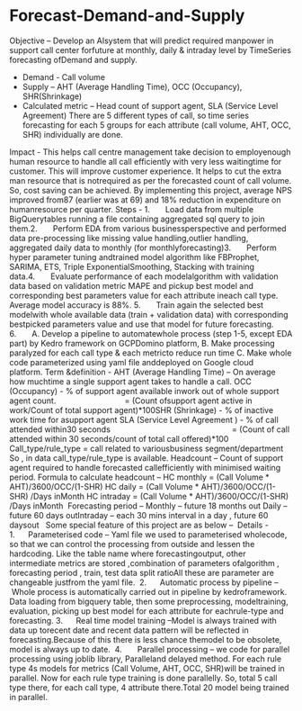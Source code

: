 # Forecast-Demand-and-Supply

Objective –
Develop an AIsystem that will predict required manpower in support call center forfuture at monthly, daily & intraday level by TimeSeries forecasting ofDemand and supply. 

* Demand - Call volume
* Supply – AHT (Average Handling Time), OCC (Occupancy), SHR(Shrinkage)
* Calculated metric – Head count of support agent, SLA (Service Level Agreement)
There are 5 different types of call, so time series forecasting for each 5 groups for each attribute (call volume, AHT, OCC, SHR) individually are done.  

Impact -
This helps call centre management take decision to employenough human resource to handle all call efficiently with very less waitingtime for customer. This will improve customer experience.
It helps to cut the extra man resource that is notrequired as per the forecasted count of call volume. So, cost saving can be achieved. 
By implementing this project, average NPS improved from87 (earlier was at 69) and 18% reduction in expenditure on humanresource per quarter. Steps - 1.       Load data from multiple BigQuerytables running a file containing aggregated sql query to join them.2.       Perform EDA from various businessperspective and performed data pre-processing like missing value handling,outlier handling, aggregated daily data to monthly (for monthlyforecasting)3.       Perform hyper parameter tuning andtrained model algorithm like FBProphet, SARIMA, ETS, Triple ExponentialSmoothing, Stacking with training data.4.       Evaluate performance of each modelalgorithm with validation data based on validation metric MAPE and pickup best model and corresponding best parameters value for each attribute ineach call type. Average model accuracy is 88%. 5.       Train again the selected best modelwith whole available data (train + validation data) with corresponding bestpicked parameters value and use that model for future forecasting. 6.       A. Develop a pipeline to automatewhole process (step 1-5, except EDA part) by Kedro framework on GCPDomino platform, B. Make processing paralyzed for each call type & each metricto reduce run time C. Make whole code parameterized using yaml file anddeployed on Google cloud platform. Term &definition - AHT (Average Handling Time) – On average how muchtime a single support agent takes to handle a call. OCC (Occupancy) - % of support agent available inwork out of whole support agent count.                               = (Count ofsupport agent active in work/Count of total support agent)*100SHR (Shrinkage) - % of inactive work time for asupport agent SLA (Service Level Agreement ) - % of call attended within30 seconds                                                       = (Count of call attended within 30 seconds/count of total call offered)*100  Call_type/rule_type = call related to variousbusiness segment/department So , in data call_type/rule_type is available. Headcount – Count of support agent required to handle forecasted callefficiently with minimised waiting period. Formula to calculate headcount – HC monthly = (Call Volume * AHT)/3600/OCC/(1-SHR) HC daily = (Call Volume * AHT)/3600/OCC/(1-SHR) /Days inMonth HC intraday = (Call Volume * AHT)/3600/OCC/(1-SHR) /Days inMonth  Forecasting period – Monthly – future 18 months out Daily – future 60 days outIntraday – each 30 mins interval in a day , future 60 daysout   Some special feature of this project are as below –  Details - 1.      Parameterised code – Yaml file we used to parameterised wholecode, so that we can control the processing from outside and lessen the hardcoding. Like the table name where forecastingoutput, other intermediate metrics are stored ,combination of parameters ofalgorithm , forecasting period , train, test data split ratioAll these are parameter are changeable justfrom the yaml file.  2.      Automatic process by pipeline – Whole process is automatically carried out in pipeline by kedroframework. Data loading from bigquery table, then some preprocessing, modeltraining, evaluation, picking up best model for each attribute for eachrule-type and forecasting. 3.      Real time model training –Model is always trained with data up torecent date and recent data pattern will be reflected in forecasting.Because of this there is less chance themodel to be obsolete, model is always up to date.  4.       Parallel processing – we code for parallel processing using joblib library, Paralleland delayed method. For each rule type 4s models for metrics (Call Volume, AHT, OCC, SHR)will be trained in parallel. Now for each rule type training is done parallelly. So, total 5 call type there, for each call type, 4 attribute there.Total 20 model being trained in parallel. 
